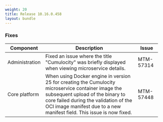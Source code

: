 ```yaml
---
weight: 20
title: Release 10.16.0.458
layout: bundle
---
```


<!--10.16.0.447-10.16.0.458-->


### Fixes

<div><table ><colgroup>
<col style="width: 15%;"><col style="width: 70%;"><col style="width: 15%;"></colgroup>
<thead><tr>
<th>
Component</th>
<th>
Description</th>
<th>
Issue</th>
</tr>
</thead><tbody>

<tr>
<td>Administration</td>
<td>Fixed an issue where the title "Cumulocity" was briefly displayed when viewing microservice details.</td>
<td>MTM-57314</td>
</tr>

<tr>
<td>Core platform</td>
<td>When using Docker engine in version 25 for creating the Cumulocity microservice container image the subsequent upload of the binary to core failed during the validation of the OCI image manifest due to a new manifest field. This issue is now fixed.</td>
<td>MTM-57448</td>
</tr>

</tbody></table></div>
